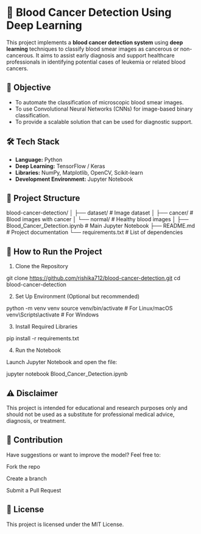 # 🧬 Blood Cancer Detection Using Deep Learning

This project implements a **blood cancer detection system** using **deep learning** techniques to classify blood smear images as cancerous or non-cancerous. It aims to assist early diagnosis and support healthcare professionals in identifying potential cases of leukemia or related blood cancers.

## 📌 Objective

- To automate the classification of microscopic blood smear images.
- To use Convolutional Neural Networks (CNNs) for image-based binary classification.
- To provide a scalable solution that can be used for diagnostic support.

## 🛠️ Tech Stack

- **Language:** Python
- **Deep Learning:** TensorFlow / Keras
- **Libraries:** NumPy, Matplotlib, OpenCV, Scikit-learn
- **Development Environment:** Jupyter Notebook

## 📁 Project Structure

blood-cancer-detection/
│
├── dataset/ # Image dataset
│ ├── cancer/ # Blood images with cancer
│ └── normal/ # Healthy blood images
│
├── Blood_Cancer_Detection.ipynb # Main Jupyter Notebook
├── README.md # Project documentation
└── requirements.txt # List of dependencies

## 🚀 How to Run the Project

1. Clone the Repository

git clone https://github.com/rishika712/blood-cancer-detection.git
cd blood-cancer-detection

2. Set Up Environment (Optional but recommended)

python -m venv venv
source venv/bin/activate        # For Linux/macOS
venv\Scripts\activate           # For Windows

3. Install Required Libraries

pip install -r requirements.txt

4. Run the Notebook

Launch Jupyter Notebook and open the file:

jupyter notebook Blood_Cancer_Detection.ipynb

## ⚠️ Disclaimer
This project is intended for educational and research purposes only and should not be used as a substitute for professional medical advice, diagnosis, or treatment.

## 🤝 Contribution
Have suggestions or want to improve the model? Feel free to:

Fork the repo

Create a branch

Submit a Pull Request

## 📄 License
This project is licensed under the MIT License.



